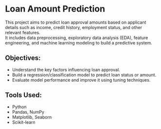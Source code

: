 # Loan Amount Prediction

This project aims to predict loan approval amounts based on applicant details such as income, credit history, employment status, and other relevant features.  
It includes data preprocessing, exploratory data analysis (EDA), feature engineering, and machine learning modeling to build a predictive system.

## Objectives:
- Understand the key factors influencing loan approval.
- Build a regression/classification model to predict loan status or amount.
- Evaluate model performance and improve it using tuning techniques.

## Tools Used:
- Python
- Pandas, NumPy
- Matplotlib, Seaborn
- Scikit-learn
